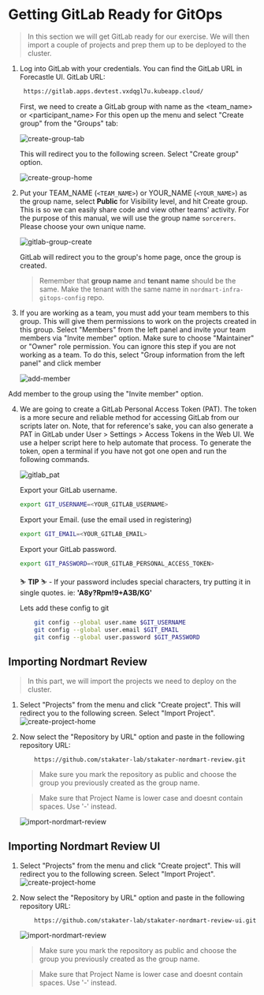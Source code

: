 # Getting GitLab Ready for GitOps
> In this section we will get GitLab ready for our exercise. We will then import a couple of projects and prep them up to be deployed to the cluster.

1. Log into GitLab with your credentials. You can find the GitLab URL in Forecastle UI. GitLab URL:

    ```bash
     https://gitlab.apps.devtest.vxdqgl7u.kubeapp.cloud/
    ```

   First, we need to create a GitLab group with name as the <team_name> or <participant_name>
   For this open up the menu and select "Create group" from the "Groups" tab:

   ![create-group-tab](images/create-group-tab.png)

   This will redirect you to the following screen. Select "Create group" option.

   ![create-group-home](images/create-group-home.png)

2. Put your TEAM_NAME (`<TEAM_NAME>`) or YOUR_NAME (`<YOUR_NAME>`)  as the group name, select **Public** for Visibility level, and hit Create group. This is so we can easily share code and view other teams' activity.
   For the purpose of this manual, we will use the group name `sorcerers`. Please choose your own unique name.

   ![gitlab-group-create](images/gitlab-group-create.png)

   GitLab will redirect you to the group's home page, once the group is created.

    > Remember that **group name** and **tenant name** should be the same. Make the tenant with the same name in `nordmart-infra-gitops-config` repo.


3. If you are working as a team, you must add your team members to this group. This will give them permissions to work on the projects created in this group. Select "Members" from the left panel and invite your team members via "Invite member" option. Make sure to choose "Maintainer" or "Owner" role permission. You can ignore this step if you are not working as a team.
   To do this, select "Group information from the left panel" and click member

   ![add-member](images/add-member.png)


Add member to the group using the "Invite member" option.

4. We are going to create a GitLab Personal Access Token (PAT). The token is a more secure and reliable method for accessing GitLab from our scripts later on. Note, that for reference's sake, you can also generate a PAT in GitLab under User > Settings > Access Tokens in the Web UI. We use a helper script here to help automate that process. To generate the token, open a terminal if you have not got one open and run the following commands.

   ![gitlab_pat](images/gitlab_pat.png)

   Export your GitLab username.

    ```bash
    export GIT_USERNAME=<YOUR_GITLAB_USERNAME>
    ```
   Export your Email. (use the email used in registering)

    ```bash
    export GIT_EMAIL=<YOUR_GITLAB_EMAIL>
    ```

   Export your GitLab password.

    ```bash
    export GIT_PASSWORD=<YOUR_GITLAB_PERSONAL_ACCESS_TOKEN>
    ```

    <p class="tip">
    ⛷️ <b>TIP</b> ⛷️ - If your password includes special characters, try putting it in single quotes. ie: <strong>'A8y?Rpm!9+A3B/KG'</strong>
    </p>

    Lets add these config to git 
    ```bash
        git config --global user.name $GIT_USERNAME
        git config --global user.email $GIT_EMAIL
        git config --global user.password $GIT_PASSWORD
    ```

## Importing Nordmart Review
> In this part, we will import the projects we need to deploy on the cluster.

1. Select "Projects" from the menu and click "Create project". This will redirect you to the following screen. Select "Import Project".
   ![create-project-home](images/create-project-home.png)

2. Now select the "Repository by URL" option and paste in the following repository URL:
    ```
        https://github.com/stakater-lab/stakater-nordmart-review.git
    ```
   > Make sure you mark the repository as public and choose the group you previously created as the group name. 
    
   > Make sure that Project Name is lower case and doesnt contain spaces. Use '-' instead.  

   ![import-nordmart-review](images/review-1.png)


## Importing Nordmart Review UI 
1. Select "Projects" from the menu and click "Create project". This will redirect you to the following screen. Select "Import Project".
   ![create-project-home](images/create-project-home.png)

2. Now select the "Repository by URL" option and paste in the following repository URL:
    ```
        https://github.com/stakater-lab/stakater-nordmart-review-ui.git
    ```

   ![import-nordmart-review](images/review-2.png)

   > Make sure you mark the repository as public and choose the group you previously created as the group name.
   
   > Make sure that Project Name is lower case and doesnt contain spaces. Use '-' instead.

